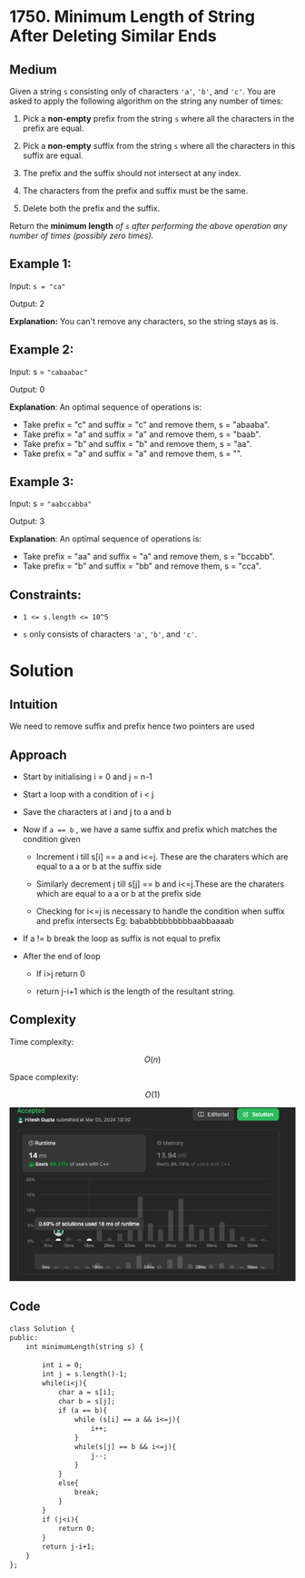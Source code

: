 # 1750. Minimum Length of String After Deleting Similar Ends

## Medium

Given a string `s` consisting only of characters `'a'`, `'b'`, and `'c'`. You are asked to apply the following algorithm on the string any number of times:

1. Pick a **non-empty** prefix from the string `s` where all the characters in the prefix are equal.

2. Pick a **non-empty** suffix from the string `s` where all the characters in this suffix are equal.

3. The prefix and the suffix should not intersect at any index.

4. The characters from the prefix and suffix must be the same.

5. Delete both the prefix and the suffix.

Return the **minimum length** _of `s` after performing the above operation any number of times (possibly zero times)._

## Example 1:

Input: `s = "ca"`

Output: 2

**Explanation:** You can't remove any characters, so the string stays as is.

## Example 2:

Input: s = `"cabaabac"`

Output: 0

**Explanation**: An optimal sequence of operations is:

- Take prefix = "c" and suffix = "c" and remove them, s = "abaaba".
- Take prefix = "a" and suffix = "a" and remove them, s = "baab".
- Take prefix = "b" and suffix = "b" and remove them, s = "aa".
- Take prefix = "a" and suffix = "a" and remove them, s = "".

## Example 3:

Input: s = `"aabccabba"`

Output: 3

**Explanation**: An optimal sequence of operations is:

- Take prefix = "aa" and suffix = "a" and remove them, s = "bccabb".
- Take prefix = "b" and suffix = "bb" and remove them, s = "cca".

## Constraints:

- `1 <= s.length <= 10^5`

- `s` only consists of characters `'a'`, `'b'`, and `'c'`.

# Solution

## Intuition

We need to remove suffix and prefix hence two pointers are used

## Approach

- Start by initialising i = 0 and j = n-1

- Start a loop with a condition of i < j

- Save the characters at i and j to a and b

- Now if `a == b` , we have a same suffix and prefix which matches the condition given

  - Increment i till s[i] == a and i<=j. These are the charaters which are equal to a a or b at the suffix side

  - Similarly decrement j till s[j] == b and i<=j.These are the charaters which are equal to a a or b at the prefix side

  - Checking for i<=j is necessary to handle the condition when suffix and prefix intersects
    Eg: bababbbbbbbbbaabbaaaab

- If a != b break the loop as suffix is not equal to prefix

- After the end of loop

  - If i>j return 0

  - return j-i+1 which is the length of the resultant string.

## Complexity

Time complexity:

$$O(n)$$

Space complexity:

$$O(1)$$

![Alt text](Acceptance.png "a title")

## Code

```
class Solution {
public:
    int minimumLength(string s) {

        int i = 0;
        int j = s.length()-1;
        while(i<j){
            char a = s[i];
            char b = s[j];
            if (a == b){
                while (s[i] == a && i<=j){
                    i++;
                }
                while(s[j] == b && i<=j){
                    j--;
                }
            }
            else{
                break;
            }
        }
        if (j<i){
            return 0;
        }
        return j-i+1;
    }
};
```
